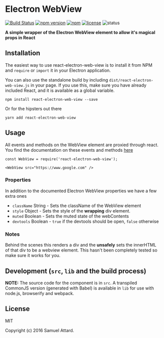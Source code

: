 # Electron WebView

[![Build Status](https://travis-ci.org/MarshallOfSound/react-electron-web-view.svg?branch=master)](https://travis-ci.org/MarshallOfSound/react-electron-web-view)
[![npm version](https://badge.fury.io/js/react-electron-web-view.svg)](https://www.npmjs.com/package/react-electron-web-view)
[![npm](https://img.shields.io/npm/dt/react-electron-web-view.svg?maxAge=2592000)](https://www.npmjs.com/package/react-electron-web-view)
[![license](https://img.shields.io/github/license/MarshallOfSound/react-electron-web-view.svg?maxAge=2592000)](https://github.com/MarshallOfSound/react-electron-web-view/blob/master/LICENSE)
![status](https://img.shields.io/badge/Status-%20Ready%20for%20Awesome-red.svg)

__A simple wrapper of the Electron WebView element to allow it's magical props in React__


## Installation

The easiest way to use react-electron-web-view is to install it from NPM and `require` or `import` it in your Electron application.

You can also use the standalone build by including `dist/react-electron-web-view.js` in your page. If you use this, make sure you have already included React, and it is available as a global variable.

```
npm install react-electron-web-view --save
```

Or for the hipsters out there

```
yarn add react-electron-web-view
```


## Usage

All events and methods on the WebView element are proxied through react.  You
find the documentation on these events and methods [here](https://www.electronjs.org/docs/api/webview-tag)

```
const WebView = require('react-electron-web-view');

<WebView src="https://www.google.com" />
```

### Properties

In addition to the documented Electron WebView properties we have a few extra
ones

* `className` String - Sets the className of the WebView element
* `style` Object - Sets the style of the **wrapping** div element.
* `muted` Boolean - Sets the muted state of the webContents
* `devtools` Boolean - `true` if the devtools should be open, `false` otherwise

### Notes

Behind the scenes this renders a div and the **unsafely** sets the innerHTML of
that div to be a webview element.  This hasn't been completely tested so make
sure it works for you.


## Development (`src`, `lib` and the build process)

**NOTE:** The source code for the component is in `src`. A transpiled CommonJS version (generated with Babel) is available in `lib` for use with node.js, browserify and webpack. 

## License

MIT

Copyright (c) 2016 Samuel Attard.
